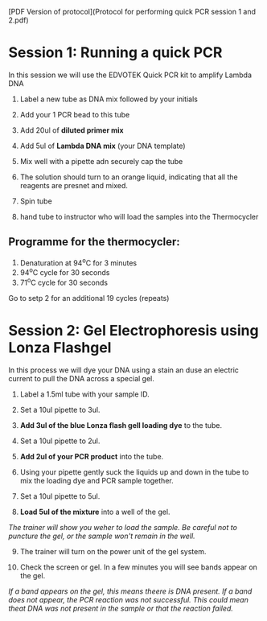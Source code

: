 [PDF Version of protocol](Protocol for performing quick PCR  session 1 and 2.pdf)

# Session 1: Running a quick PCR

In this session we will use the EDVOTEK Quick PCR kit to amplify Lambda DNA

1. Label a new tube as DNA mix followed by your initials

2. Add your 1 PCR bead to this tube

3. Add 20ul of **diluted primer mix**

4. Add 5ul of **Lambda DNA mix** (your DNA template)

5. Mix well with a pipette adn securely cap the tube

6. The solution should turn to an orange liquid, indicating that all the reagents are presnet and mixed.

7. Spin tube

8. hand tube to instructor who will load the samples into the Thermocycler

## Programme for the thermocycler:

1. Denaturation at 94<sup>o</sup>C for 3 minutes
2. 94<sup>o</sup>C cycle for 30 seconds
3. 71<sup>o</sup>C cycle for 30 seconds

Go to setp 2 for an additional 19 cycles (repeats)


# Session 2: Gel Electrophoresis using Lonza Flashgel

In this process we will dye your DNA using a stain an duse an electric current to pull the DNA across a special gel.

1. Label a 1.5ml tube with your sample ID.

2. Set a 10ul pipette to 3ul.

3. **Add 3ul of the blue Lonza flash gell loading dye** to the tube.

4. Set a 10ul pipette to 2ul.

5. **Add 2ul of your PCR product** into the tube.

6. Using your pipette gently suck the liquids up and down in the tube to mix the loading dye and PCR sample together.

7. Set a 10ul pipette to 5ul.

8. **Load 5ul of the mixture** into a well of the gel.

_The trainer will show you weher to load the sample. Be careful not to puncture the gel, or the sample won't remain in the well._

9. The trainer will turn on the power unit of the gel system.

10. Check the screen or gel. In a few minutes you will see bands appear on the gel.

_If a band appears on the gel, this means theere is DNA present. If a band does not appear, the PCR reaction was not successful. This could mean theat DNA was not present in the sample or that the reaction failed._
